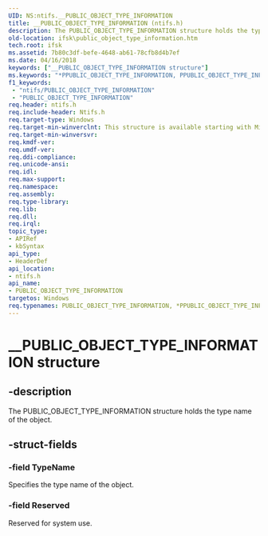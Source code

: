 ```yaml
---
UID: NS:ntifs.__PUBLIC_OBJECT_TYPE_INFORMATION
title: __PUBLIC_OBJECT_TYPE_INFORMATION (ntifs.h)
description: The PUBLIC_OBJECT_TYPE_INFORMATION structure holds the type name of the object.
old-location: ifsk\public_object_type_information.htm
tech.root: ifsk
ms.assetid: 7b80c3df-befe-4648-ab61-78cfb8d4b7ef
ms.date: 04/16/2018
keywords: ["__PUBLIC_OBJECT_TYPE_INFORMATION structure"]
ms.keywords: "*PPUBLIC_OBJECT_TYPE_INFORMATION, PPUBLIC_OBJECT_TYPE_INFORMATION, PPUBLIC_OBJECT_TYPE_INFORMATION structure pointer [Installable File System Drivers], PUBLIC_OBJECT_TYPE_INFORMATION, PUBLIC_OBJECT_TYPE_INFORMATION structure [Installable File System Drivers], __PUBLIC_OBJECT_TYPE_INFORMATION, ifsk.public_object_type_information, ntifs/PPUBLIC_OBJECT_TYPE_INFORMATION, ntifs/PUBLIC_OBJECT_TYPE_INFORMATION, objectstructures_54a0adde-cbf0-47c3-a1ab-aa426758c8b9.xml"
f1_keywords:
 - "ntifs/PUBLIC_OBJECT_TYPE_INFORMATION"
 - "PUBLIC_OBJECT_TYPE_INFORMATION"
req.header: ntifs.h
req.include-header: Ntifs.h
req.target-type: Windows
req.target-min-winverclnt: This structure is available starting with Microsoft Windows 2000.
req.target-min-winversvr: 
req.kmdf-ver: 
req.umdf-ver: 
req.ddi-compliance: 
req.unicode-ansi: 
req.idl: 
req.max-support: 
req.namespace: 
req.assembly: 
req.type-library: 
req.lib: 
req.dll: 
req.irql: 
topic_type:
- APIRef
- kbSyntax
api_type:
- HeaderDef
api_location:
- ntifs.h
api_name:
- PUBLIC_OBJECT_TYPE_INFORMATION
targetos: Windows
req.typenames: PUBLIC_OBJECT_TYPE_INFORMATION, *PPUBLIC_OBJECT_TYPE_INFORMATION
---
```


# __PUBLIC_OBJECT_TYPE_INFORMATION structure


## -description


The PUBLIC_OBJECT_TYPE_INFORMATION structure holds the type name of the object.


## -struct-fields




### -field TypeName

Specifies the type name of the object.


### -field Reserved

Reserved for system use. 

